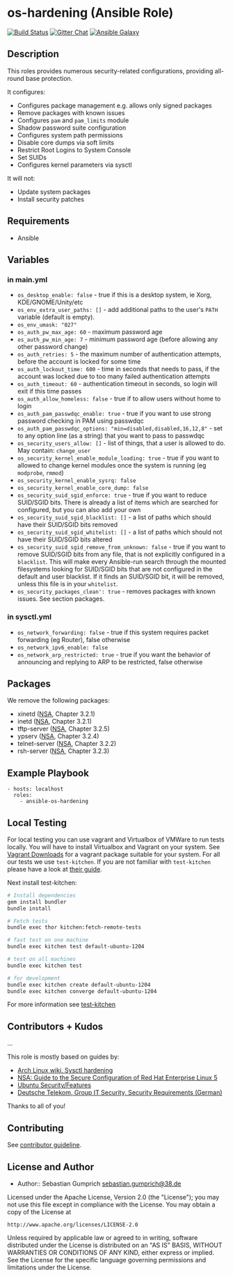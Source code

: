 # os-hardening (Ansible Role)

[![Build Status](http://img.shields.io/travis/hardening-io/ansible-os-hardening.svg)][1]
[![Gitter Chat](https://badges.gitter.im/Join%20Chat.svg)][2]
[![Ansible Galaxy](https://img.shields.io/badge/galaxy-os--hardening-660198.svg)][3]

## Description

This roles provides numerous security-related configurations, providing all-round base protection.

It configures:

 * Configures package management e.g. allows only signed packages
 * Remove packages with known issues
 * Configures `pam` and `pam_limits` module
 * Shadow password suite configuration
 * Configures system path permissions
 * Disable core dumps via soft limits
 * Restrict Root Logins to System Console
 * Set SUIDs
 * Configures kernel parameters via sysctl

It will not:

 * Update system packages
 * Install security patches

## Requirements

* Ansible

## Variables

### in main.yml

* `os_desktop_enable: false` -  true if this is a desktop system, ie Xorg, KDE/GNOME/Unity/etc
* `os_env_extra_user_paths: []` - add additional paths to the user's `PATH` variable (default is empty).
* `os_env_umask: "027"`
* `os_auth_pw_max_age: 60` - maximum password age
* `os_auth_pw_min_age: 7` - minimum password age (before allowing any other password change)
* `os_auth_retries: 5` - the maximum number of authentication attempts, before the account is locked for some time
* `os_auth_lockout_time: 600` - time in seconds that needs to pass, if the account was locked due to too many failed authentication attempts
* `os_auth_timeout: 60` - authentication timeout in seconds, so login will exit if this time passes
* `os_auth_allow_homeless: false` - true if to allow users without home to login
* `os_auth_pam_passwdqc_enable: true` - true if you want to use strong password checking in PAM using passwdqc
* `os_auth_pam_passwdqc_options: "min=disabled,disabled,16,12,8"` - set to any option line (as a string) that you want to pass to passwdqc
* `os_security_users_allow: []` - list of things, that a user is allowed to do. May contain: `change_user`
* `os_security_kernel_enable_module_loading: true` - true if you want to allowed to change kernel modules once the system is running (eg `modprobe`, `rmmod`)
* `os_security_kernel_enable_sysrq: false`
* `os_security_kernel_enable_core_dump: false`
* `os_security_suid_sgid_enforce: true` - true if you want to reduce SUID/SGID bits. There is already a list of items which are searched for configured, but you can also add your own
* `os_security_suid_sgid_blacklist: []` - a list of paths which should have their SUID/SGID bits removed
* `os_security_suid_sgid_whitelist: []` - a list of paths which should not have their SUID/SGID bits altered
* `os_security_suid_sgid_remove_from_unknown: false` - true if you want to remove SUID/SGID bits from any file, that is not explicitly configured in a `blacklist`. This will make every Ansible-run search through the mounted filesystems looking for SUID/SGID bits that are not configured in the default and user blacklist. If it finds an SUID/SGID bit, it will be removed, unless this file is in your `whitelist`.
* `os_security_packages_clean': true` - removes packages with known issues. See section packages.

### in sysctl.yml

* `os_network_forwarding: false` - true if this system requires packet forwarding (eg Router), false otherwise
* `os_network_ipv6_enable: false`
* `os_network_arp_restricted: true` - true if you want the behavior of announcing and replying to ARP to be restricted, false otherwise

## Packages

We remove the following packages:

 * xinetd ([NSA](http://www.nsa.gov/ia/_files/os/redhat/rhel5-guide-i731.pdf), Chapter 3.2.1)
 * inetd ([NSA](http://www.nsa.gov/ia/_files/os/redhat/rhel5-guide-i731.pdf), Chapter 3.2.1)
 * tftp-server ([NSA](http://www.nsa.gov/ia/_files/os/redhat/rhel5-guide-i731.pdf), Chapter 3.2.5)
 * ypserv ([NSA](http://www.nsa.gov/ia/_files/os/redhat/rhel5-guide-i731.pdf), Chapter 3.2.4)
 * telnet-server ([NSA](http://www.nsa.gov/ia/_files/os/redhat/rhel5-guide-i731.pdf), Chapter 3.2.2)
 * rsh-server ([NSA](http://www.nsa.gov/ia/_files/os/redhat/rhel5-guide-i731.pdf), Chapter 3.2.3)

## Example Playbook

    - hosts: localhost
      roles:
        - ansible-os-hardening

## Local Testing

For local testing you can use vagrant and Virtualbox of VMWare to run tests locally. You will have to install Virtualbox and Vagrant on your system. See [Vagrant Downloads](http://downloads.vagrantup.com/) for a vagrant package suitable for your system. For all our tests we use `test-kitchen`. If you are not familiar with `test-kitchen` please have a look at [their guide](http://kitchen.ci/docs/getting-started).

Next install test-kitchen:

```bash
# Install dependencies
gem install bundler
bundle install

# Fetch tests
bundle exec thor kitchen:fetch-remote-tests

# fast test on one machine
bundle exec kitchen test default-ubuntu-1204

# test on all machines
bundle exec kitchen test

# for development
bundle exec kitchen create default-ubuntu-1204
bundle exec kitchen converge default-ubuntu-1204
```

For more information see [test-kitchen](http://kitchen.ci/docs/getting-started)


## Contributors + Kudos

...

This role is mostly based on guides by:

* [Arch Linux wiki, Sysctl hardening](https://wiki.archlinux.org/index.php/Sysctl)
* [NSA: Guide to the Secure Configuration of Red Hat Enterprise Linux 5](http://www.nsa.gov/ia/_files/os/redhat/rhel5-guide-i731.pdf)
* [Ubuntu Security/Features](https://wiki.ubuntu.com/Security/Features)
* [Deutsche Telekom, Group IT Security, Security Requirements (German)](http://www.telekom.com/static/-/155996/7/technische-sicherheitsanforderungen-si)

Thanks to all of you!
## Contributing

See [contributor guideline](CONTRIBUTING.md).

## License and Author

* Author:: Sebastian Gumprich <sebastian.gumprich@38.de>

Licensed under the Apache License, Version 2.0 (the "License");
you may not use this file except in compliance with the License.
You may obtain a copy of the License at

    http://www.apache.org/licenses/LICENSE-2.0

Unless required by applicable law or agreed to in writing, software
distributed under the License is distributed on an "AS IS" BASIS,
WITHOUT WARRANTIES OR CONDITIONS OF ANY KIND, either express or implied.
See the License for the specific language governing permissions and
limitations under the License.


[1]: http://travis-ci.org/hardening-io/ansible-os-hardening
[2]: https://gitter.im/hardening-io/general
[3]: https://galaxy.ansible.com/list#/roles/4248
